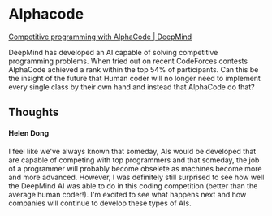 # Alphacode
[Competitive programming with AlphaCode | DeepMind](https://www.deepmind.com/blog/article/Competitive-programming-with-AlphaCode)

DeepMind has developed an AI capable of solving competitive programming problems. When tried out on recent CodeForces contests AlphaCode achieved a rank within the top 54% of participants. Can this be the insight of the future that Human coder will no longer need to implement every single class by their own hand and instead that AlphaCode do that?

## Thoughts
#### Helen Dong

I feel like we've always known that someday, AIs would be developed that are capable of competing with top programmers and that someday, the job of a programmer will probably become obselete as machines become more and more advanced. However, I was definitely still surprised to see how well the DeepMind AI was able to do in this coding competition (better than the average human coder!). I'm excited to see what happens next and how companies will continue to develop these types of AIs.